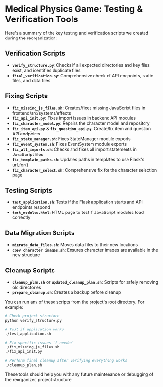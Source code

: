 # Medical Physics Game: Testing & Verification Tools

Here's a summary of the key testing and verification scripts we created during the reorganization:

## Verification Scripts

- **`verify_structure.py`**: Checks if all expected directories and key files exist, and identifies duplicate files
- **`final_verification.py`**: Comprehensive check of API endpoints, static files, and data files

## Fixing Scripts

- **`fix_missing_js_files.sh`**: Creates/fixes missing JavaScript files in frontend/src/systems/effects
- **`fix_api_init.py`**: Fixes import issues in backend API modules
- **`fix_character_model.py`**: Repairs the character model and repository
- **`fix_item_api.py`** & **`fix_question_api.py`**: Create/fix item and question API endpoints
- **`fix_state_manager.sh`**: Fixes StateManager module exports
- **`fix_event_system.sh`**: Fixes EventSystem module exports
- **`fix_all_imports.sh`**: Checks and fixes all import statements in JavaScript files
- **`fix_template_paths.sh`**: Updates paths in templates to use Flask's url_for()
- **`fix_character_select.sh`**: Comprehensive fix for the character selection page

## Testing Scripts

- **`test_application.sh`**: Tests if the Flask application starts and API endpoints respond
- **`test_modules.html`**: HTML page to test if JavaScript modules load correctly

## Data Migration Scripts

- **`migrate_data_files.sh`**: Moves data files to their new locations
- **`copy_character_images.sh`**: Ensures character images are available in the new structure

## Cleanup Scripts

- **`cleanup_plan.sh`** or **`updated_cleanup_plan.sh`**: Scripts for safely removing old directories
- **`prepare_cleanup.sh`**: Creates a backup before cleanup

You can run any of these scripts from the project's root directory. For example:

```bash
# Check project structure
python verify_structure.py

# Test if application works
./test_application.sh

# Fix specific issues if needed
./fix_missing_js_files.sh
./fix_api_init.py

# Perform final cleanup after verifying everything works
./cleanup_plan.sh
```

These tools should help you with any future maintenance or debugging of the reorganized project structure.